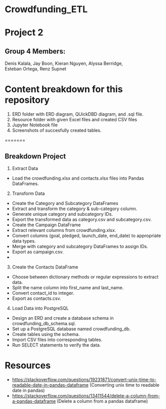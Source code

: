 # Crowdfunding_ETL
Project 2
=======
## Group 4 Members:
Denis Kalala, 
Jay Boon, 
Kieran Nguyen, 
Alyssa Berridge,  
Esteban Ortega, 
Renz Supnet

# Content breakdown for this repository
1. ERD folder with ERD diagram, QUickDBD diagram, and .sql file.
2. Resource folder with given Excel files and created CSV files
3. Jupyter Notebook file
4. Screenshots of succesfully created tables.

=======
##  Breakdown Project
1. Extract Data
- Load the crowdfunding.xlsx and contacts.xlsx files into Pandas DataFrames.

2. Transform Data
- Create the Category and Subcategory DataFrames
- Extract and transform the category & sub-category column.
- Generate unique category and subcategory IDs.
- Export the transformed data as category.csv and subcategory.csv.
- Create the Campaign DataFrame
- Extract relevant columns from crowdfunding.xlsx.
- Convert columns (goal, pledged, launch_date, end_date) to appropriate data types.
- Merge with category and subcategory DataFrames to assign IDs.
- Export as campaign.csv.
- 
3. Create the Contacts DataFrame
  - Choose between dictionary methods or regular expressions to extract data.
  - Split the name column into first_name and last_name.
  - Convert contact_id to integer.
  - Export as contacts.csv.
   
4. Load Data into PostgreSQL
- Design an ERD and create a database schema in crowdfunding_db_schema.sql.
- Set up a PostgreSQL database named crowdfunding_db.
- Create tables using the schema.
- Import CSV files into corresponding tables.
- Run SELECT statements to verify the data.

# Resources 
- https://stackoverflow.com/questions/19231871/convert-unix-time-to-readable-date-in-pandas-dataframe (Converting unix time to readable date in pandas)
- https://stackoverflow.com/questions/13411544/delete-a-column-from-a-pandas-dataframe (Delete a column from a pandas dataframe)
